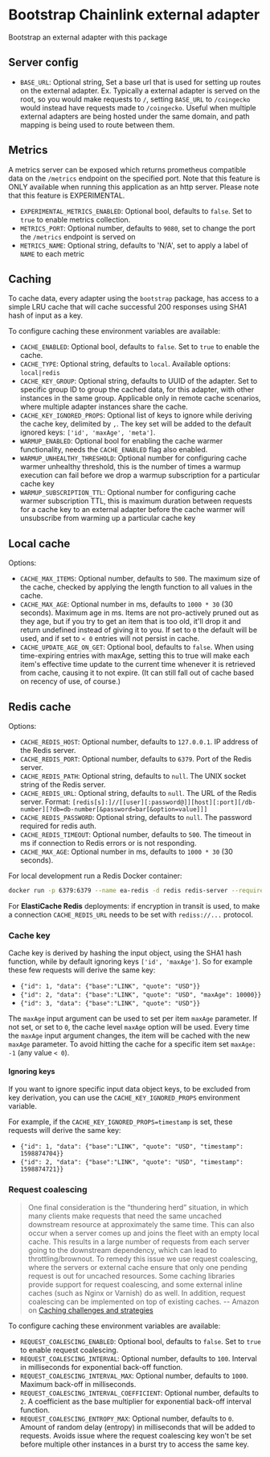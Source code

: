 # Bootstrap Chainlink external adapter

Bootstrap an external adapter with this package

## Server config
- `BASE_URL`: Optional string, Set a base url that is used for setting up routes on the external adapter. Ex. Typically a external adapter is served on the root, so you would make requests to `/`, setting `BASE_URL` to `/coingecko` would instead have requests made to `/coingecko`. Useful when multiple external adapters are being hosted under the same domain, and path mapping is being used to route between them.

## Metrics
A metrics server can be exposed which returns prometheus compatible data on the `/metrics` endpoint on the specified port. Note that this feature is ONLY available when running this application as an http server. Please note that this feature is EXPERIMENTAL.
- `EXPERIMENTAL_METRICS_ENABLED`: Optional bool, defaults to `false`. Set to `true` to enable metrics collection.
- `METRICS_PORT`: Optional number, defaults to `9080`, set to change the port the `/metrics` endpoint is served on
- `METRICS_NAME`: Optional string, defaults to 'N/A', set to apply a label of `NAME` to each metric

## Caching

To cache data, every adapter using the `bootstrap` package, has access to a simple LRU cache that will cache successful 200 responses using SHA1 hash of input as a key.

To configure caching these environment variables are available:

- `CACHE_ENABLED`: Optional bool, defaults to `false`. Set to `true` to enable the cache.
- `CACHE_TYPE`: Optional string, defaults to `local`. Available options: `local|redis`
- `CACHE_KEY_GROUP`: Optional string, defaults to UUID of the adapter. Set to specific group ID to group the cached data, for this adapter, with other instances in the same group. Applicable only in remote cache scenarios, where multiple adapter instances share the cache.
- `CACHE_KEY_IGNORED_PROPS`: Optional list of keys to ignore while deriving the cache key, delimited by `,`. The key set will be added to the default ignored keys: `['id', 'maxAge', 'meta']`.
- `WARMUP_ENABLED`: Optional bool for enabling the cache warmer functionality, needs the `CACHE_ENABLED` flag also enabled.
- `WARMUP_UNHEALTHY_THRESHOLD`: Optional number for configuring cache warmer unhealthy threshold, this is the number of times a warmup execution can fail before we drop a warmup subscription for a particular cache key
- `WARMUP_SUBSCRIPTION_TTL`: Optional number for configuring cache warmer subscription TTL, this is maximum duration between requests for a cache key to an external adapter before the cache warmer will unsubscribe from warming up a particular cache key

## Local cache

Options:

- `CACHE_MAX_ITEMS`: Optional number, defaults to `500`. The maximum size of the cache, checked by applying the length function to all values in the cache.
- `CACHE_MAX_AGE`: Optional number in ms, defaults to `1000 * 30` (30 seconds). Maximum age in ms. Items are not pro-actively pruned out as they age, but if you try to get an item that is too old, it'll drop it and return undefined instead of giving it to you. If set to `0` the default will be used, and if set to `< 0` entries will not persist in cache.
- `CACHE_UPDATE_AGE_ON_GET`: Optional bool, defaults to `false`. When using time-expiring entries with maxAge, setting this to true will make each item's effective time update to the current time whenever it is retrieved from cache, causing it to not expire. (It can still fall out of cache based on recency of use, of course.)

## Redis cache

Options:

- `CACHE_REDIS_HOST`: Optional number, defaults to `127.0.0.1`. IP address of the Redis server.
- `CACHE_REDIS_PORT`: Optional number, defaults to `6379`. Port of the Redis server.
- `CACHE_REDIS_PATH`: Optional string, defaults to `null`. The UNIX socket string of the Redis server.
- `CACHE_REDIS_URL`: Optional string, defaults to `null`. The URL of the Redis server. Format: `[redis[s]:]//[[user][:password@]][host][:port][/db-number][?db=db-number[&password=bar[&option=value]]]`
- `CACHE_REDIS_PASSWORD`: Optional string, defaults to `null`. The password required for redis auth.
- `CACHE_REDIS_TIMEOUT`: Optional number, defaults to `500`. The timeout in ms if connection to Redis errors or is not responding.
- `CACHE_MAX_AGE`: Optional number in ms, defaults to `1000 * 30` (30 seconds).

For local development run a Redis Docker container:

```bash
docker run -p 6379:6379 --name ea-redis -d redis redis-server --requirepass SUPER_SECRET
```

For **ElastiCache Redis** deployments: if encryption in transit is used, to make a connection `CACHE_REDIS_URL` needs to be set with `rediss://...` protocol.

### Cache key

Cache key is derived by hashing the input object, using the SHA1 hash function, while by default ignoring keys `['id', 'maxAge']`. So for example these few requests will derive the same key:

- `{"id": 1, "data": {"base":"LINK", "quote": "USD"}}`
- `{"id": 2, "data": {"base":"LINK", "quote": "USD", "maxAge": 10000}}`
- `{"id": 3, "data": {"base":"LINK", "quote": "USD"}}`

The `maxAge` input argument can be used to set per item `maxAge` parameter. If not set, or set to `0`, the cache level `maxAge` option will be used. Every time the `maxAge` input argument changes, the item will be cached with the new `maxAge` parameter. To avoid hitting the cache for a specific item set `maxAge: -1` (any value `< 0`).

#### Ignoring keys

If you want to ignore specific input data object keys, to be excluded from key derivation, you can use the `CACHE_KEY_IGNORED_PROPS` environment variable.

For example, if the `CACHE_KEY_IGNORED_PROPS=timestamp` is set, these requests will derive the same key:

- `{"id": 1, "data": {"base":"LINK", "quote": "USD", "timestamp": 1598874704}}`
- `{"id": 2, "data": {"base":"LINK", "quote": "USD", "timestamp": 1598874721}}`

### Request coalescing

> One final consideration is the “thundering herd” situation, in which many clients make requests that need the same uncached downstream resource at approximately the same time. This can also occur when a server comes up and joins the fleet with an empty local cache. This results in a large number of requests from each server going to the downstream dependency, which can lead to throttling/brownout. To remedy this issue we use request coalescing, where the servers or external cache ensure that only one pending request is out for uncached resources. Some caching libraries provide support for request coalescing, and some external inline caches (such as Nginx or Varnish) do as well. In addition, request coalescing can be implemented on top of existing caches.
> -- Amazon on [Caching challenges and strategies](https://aws.amazon.com/builders-library/caching-challenges-and-strategies/)

To configure caching these environment variables are available:

- `REQUEST_COALESCING_ENABLED`: Optional bool, defaults to `false`. Set to `true` to enable request coalescing.
- `REQUEST_COALESCING_INTERVAL`: Optional number, defaults to `100`. Interval in milliseconds for exponential back-off function.
- `REQUEST_COALESCING_INTERVAL_MAX`: Optional number, defaults to `1000`. Maximum back-off in milliseconds.
- `REQUEST_COALESCING_INTERVAL_COEFFICIENT`: Optional number, defaults to `2`. A coefficient as the base multiplier for exponential back-off interval function.
- `REQUEST_COALESCING_ENTROPY_MAX`: Optional number, defaults to `0`. Amount of random delay (entropy) in milliseconds that will be added to requests. Avoids issue where the request coalescing key won't be set before multiple other instances in a burst try to access the same key.
